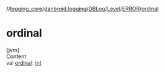 //[logging_core](../../../../../index.md)/[danbroid.logging](../../../index.md)/[DBLog](../../index.md)/[Level](../index.md)/[ERROR](index.md)/[ordinal](ordinal.md)



# ordinal  
[jvm]  
Content  
val [ordinal](ordinal.md): [Int](https://kotlinlang.org/api/latest/jvm/stdlib/kotlin/-int/index.html)  



